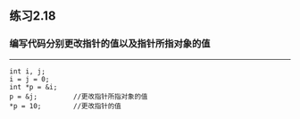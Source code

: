 ## 练习2.18
### 编写代码分别更改指针的值以及指针所指对象的值
***
    int i, j;
	i = j = 0;
	int *p = &i;
	p = &j;			//更改指针所指对象的值
	*p = 10;		//更改指针的值